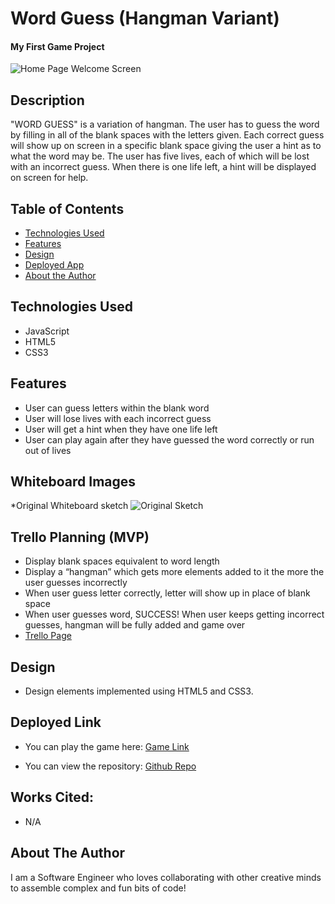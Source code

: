 # Word Guess (Hangman Variant)

#### My First Game Project
<img src="file:///var/folders/6f/ljf8y5vn0yx6kxbx66lbvbdw0000gn/T/TemporaryItems/NSIRD_screencaptureui_7FmeLq/Screen%20Shot%202023-10-20%20at%206.55.22%20PM.png" alt="Home Page Welcome Screen"/>

## Description
"WORD GUESS" is a variation of hangman. The user has to guess the word by filling in all of the blank spaces with the letters given. Each correct guess will show up on screen in a specific blank space giving the user a hint as to what the word may be. The user has five lives, each of which will be lost with an incorrect guess. When there is one life left, a hint will be displayed on screen for help. 

## Table of Contents
* [Technologies Used](#technologiesused)
* [Features](#features)
* [Design](#design)
* [Deployed App](#deployment)
* [About the Author](#author)

## <a name="technologiesused"></a>Technologies Used
* JavaScript
* HTML5
* CSS3


## Features
* User can guess letters within the blank word
* User will lose lives with each incorrect guess
* User will get a hint when they have one life left
* User can play again after they have guessed the word correctly or run out of lives

## Whiteboard Images
*Original Whiteboard sketch
<img src="https://i.imgur.com/lifUDtM.jpeg" alt="Original Sketch"/>

## Trello Planning (MVP)
* Display blank spaces equivalent to word length
* Display a “hangman” which gets more elements added to it the more the user guesses incorrectly
* When user guess letter correctly, letter will show up in place of blank space
* When user guesses word, SUCCESS! When user keeps getting incorrect guesses, hangman will be fully added and game over
* [Trello Page](https://trello.com/b/zXDHVxUz/spaceman-hangman)

## <a name="design"></a>Design
* Design elements implemented using HTML5 and CSS3. 

## <a name="deployment"></a>Deployed Link
* You can play the game here:
[Game Link](https://haroonkhan0629.github.io/hangmanProject/)

* You can view the repository:
[Github Repo](https://github.com/Haroonkhan0629/hangmanProject)
    
## Works Cited:
* N/A

## <a name="author"></a>About The Author
I am a Software Engineer who loves collaborating with other creative minds to assemble complex and fun bits of code!


